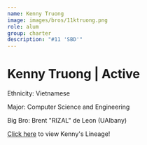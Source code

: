```yaml
---
name: Kenny Truong
image: images/bros/11ktruong.png
role: alum
group: charter
description: "#11 'SBD'"
---
```


# Kenny Truong | Active
Ethnicity: Vietnamese

Major: Computer Science and Engineering

Big Bro: Brent "RIZAL" de Leon (UAlbany)

[Click here](/ujis/11ktruong/) to view Kenny's Lineage!
